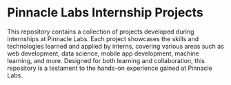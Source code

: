 
# Pinnacle Labs Internship Projects

This repository contains a collection of projects developed during internships at Pinnacle Labs. Each project showcases the skills and technologies learned and applied by interns, covering various areas such as web development, data science, mobile app development, machine learning, and more. Designed for both learning and collaboration, this repository is a testament to the hands-on experience gained at Pinnacle Labs.
